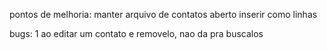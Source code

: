 pontos de melhoria: 
manter arquivo de contatos aberto
inserir como linhas

bugs:
1 ao editar um contato e removelo, nao da pra buscalos

